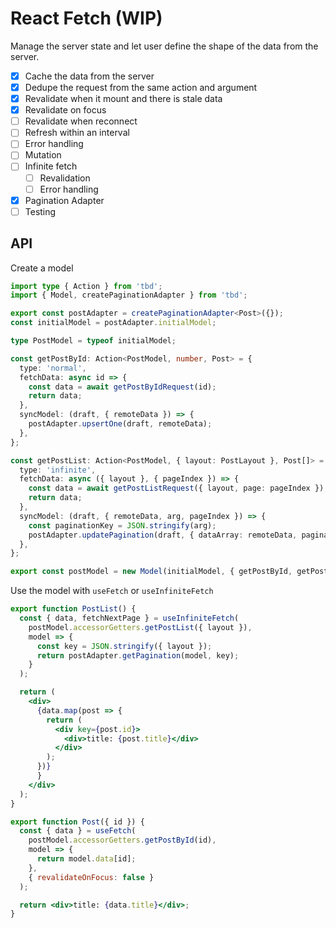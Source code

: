# React Fetch (WIP)

Manage the server state and let user define the shape of the data from the server.

- [x] Cache the data from the server
- [x] Dedupe the request from the same action and argument
- [x] Revalidate when it mount and there is stale data
- [x] Revalidate on focus
- [ ] Revalidate when reconnect
- [ ] Refresh within an interval
- [ ] Error handling
- [ ] Mutation
- [ ] Infinite fetch
  - [ ] Revalidation
  - [ ] Error handling
- [x] Pagination Adapter
- [ ] Testing

## API

Create a model

```ts
import type { Action } from 'tbd';
import { Model, createPaginationAdapter } from 'tbd';

export const postAdapter = createPaginationAdapter<Post>({});
const initialModel = postAdapter.initialModel;

type PostModel = typeof initialModel;

const getPostById: Action<PostModel, number, Post> = {
  type: 'normal',
  fetchData: async id => {
    const data = await getPostByIdRequest(id);
    return data;
  },
  syncModel: (draft, { remoteData }) => {
    postAdapter.upsertOne(draft, remoteData);
  },
};

const getPostList: Action<PostModel, { layout: PostLayout }, Post[]> = {
  type: 'infinite',
  fetchData: async ({ layout }, { pageIndex }) => {
    const data = await getPostListRequest({ layout, page: pageIndex });
    return data;
  },
  syncModel: (draft, { remoteData, arg, pageIndex }) => {
    const paginationKey = JSON.stringify(arg);
    postAdapter.updatePagination(draft, { dataArray: remoteData, paginationKey, pageIndex });
  },
};

export const postModel = new Model(initialModel, { getPostById, getPostList });
```

Use the model with `useFetch` or `useInfiniteFetch`

```jsx
export function PostList() {
  const { data, fetchNextPage } = useInfiniteFetch(
    postModel.accessorGetters.getPostList({ layout }),
    model => {
      const key = JSON.stringify({ layout });
      return postAdapter.getPagination(model, key);
    }
  );

  return (
    <div>
      {data.map(post => {
        return (
          <div key={post.id}>
            <div>title: {post.title}</div>
          </div>
        );
      })}
      }
    </div>
  );
}

export function Post({ id }) {
  const { data } = useFetch(
    postModel.accessorGetters.getPostById(id),
    model => {
      return model.data[id];
    },
    { revalidateOnFocus: false }
  );

  return <div>title: {data.title}</div>;
}
```
